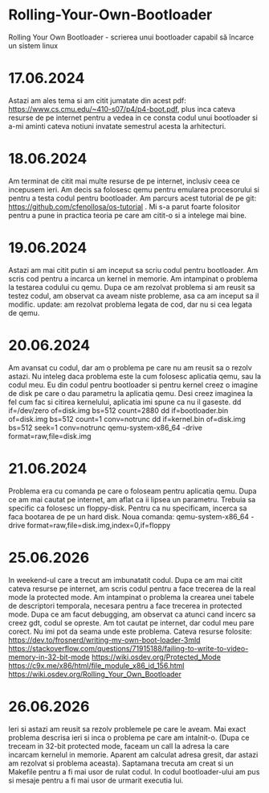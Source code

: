 # Rolling-Your-Own-Bootloader
Rolling Your Own Bootloader - scrierea unui bootloader capabil să încarce un sistem linux

# 17.06.2024
Astazi am ales tema si am citit jumatate din acest pdf: https://www.cs.cmu.edu/~410-s07/p4/p4-boot.pdf, plus inca 
cateva resurse de pe internet pentru a vedea in ce consta codul unui bootloader si a-mi aminti cateva notiuni invatate
semestrul acesta la arhitecturi.

# 18.06.2024
Am terminat de citit mai multe resurse de pe internet, inclusiv ceea ce incepusem ieri.
Am decis sa folosesc qemu pentru emularea procesorului si pentru a testa codul pentru bootloader.
Am parcurs acest tutorial de pe git: https://github.com/cfenollosa/os-tutorial . Mi s-a parut foarte folositor 
pentru a pune in practica teoria pe care am citit-o si a intelege mai bine.

# 19.06.2024
Astazi am mai citit putin si am inceput sa scriu codul pentru bootloader. Am scris cod pentru a incarca un 
kernel in memorie. Am intampinat o problema la testarea codului cu qemu. Dupa ce am rezolvat problema si am reusit sa testez codul,
am observat ca aveam niste probleme, asa ca am inceput sa il modific. 
update: am rezolvat problema legata de cod, dar nu si cea legata de qemu.

# 20.06.2024
Am avansat cu codul, dar am o problema pe care nu am reusit sa o rezolv astazi. Nu inteleg daca problema este la cum folosesc aplicatia qemu,
sau la codul meu. Eu din codul pentru bootloader si pentru kernel creez o imagine de disk pe care o dau parametru la aplicatia qemu.
Desi creez imaginea la fel cum fac si citirea kernelului, aplicatia imi spune ca nu il gaseste.
dd if=/dev/zero of=disk.img bs=512 count=2880
dd if=bootloader.bin of=disk.img bs=512 count=1 conv=notrunc
dd if=kernel.bin of=disk.img bs=512 seek=1 conv=notrunc
qemu-system-x86_64 -drive format=raw,file=disk.img

# 21.06.2024
Problema era cu comanda pe care o foloseam pentru aplicatia qemu. Dupa ce am mai cautat pe internet, am aflat ca ii lipsea un parametru.
Trebuia sa specific ca folosesc un floppy-disk. Pentru ca nu specificam, incerca sa faca bootarea de pe un hard disk.
Noua comanda:
qemu-system-x86_64 -drive format=raw,file=disk.img,index=0,if=floppy

# 25.06.2026
In weekend-ul care a trecut am imbunatatit codul. Dupa ce am mai citit cateva resurse pe internet, am scris codul 
pentru a face trecerea de la real mode la protected mode. Am intampinat o problema la crearea unei tabele de descriptori temporala, necesara pentru a face trecerea in protected mode. Dupa ce am facut debugging, am observat ca atunci cand incerc sa creez gdt, codul se opreste. Am tot cautat pe internet, dar codul meu pare corect. Nu imi pot da seama unde este problema.
Cateva resurse folosite:
https://dev.to/frosnerd/writing-my-own-boot-loader-3mld
https://stackoverflow.com/questions/71915188/failing-to-write-to-video-memory-in-32-bit-mode
https://wiki.osdev.org/Protected_Mode
https://c9x.me/x86/html/file_module_x86_id_156.html
https://wiki.osdev.org/Rolling_Your_Own_Bootloader

# 26.06.2026
Ieri si astazi am reusit sa rezolv problemele pe care le aveam. Mai exact problema descrisa ieri si inca o problema pe care am intalnit-o. (Dupa ce treceam in 32-bit protected mode, faceam un call la adresa la care incarcam kernelul in memorie. Aparent am calculat adresa gresit, dar astazi am rezolvat si problema aceasta). 
Saptamana trecuta am creat si un Makefile pentru a fi mai usor de rulat codul. In codul bootloader-ului am pus si mesaje pentru a fi mai usor de urmarit executia lui.
